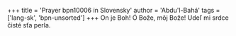+++
title = 'Prayer bpn10006 in Slovensky'
author = 'Abdu'l-Bahá'
tags = ['lang-sk', 'bpn-unsorted']
+++
On je Boh! Ó Bože, môj Bože! Udeľ mi srdce čisté sťa perla.
